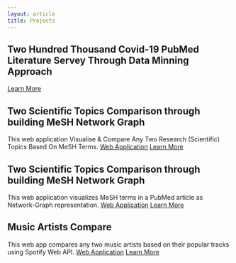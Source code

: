 ```yaml
---
layout: article
title: Projects
---
```

## Two Hundred Thousand Covid-19 PubMed Literature Servey Through Data Minning Approach
<a class="button button--primary button--rounded button--xs" href="https://github.com/akshayonly/twohundredthousand-covid-19-literature/">Learn More</a> 

## Two Scientific Topics Comparison through building MeSH Network Graph
This web application Visualise & Compare Any Two Research (Scientific) Topics Based On MeSH Terms.
<a class="button button--primary button--rounded button--xs" href="https://tcmng.herokuapp.com/">Web Application</a> 
<a class="button button--primary button--rounded button--xs" href="https://github.com/akshayonly/tcMNG/">Learn More</a> 

## Two Scientific Topics Comparison through building MeSH Network Graph
This web application visualizes MeSH terms in a PubMed article as Network-Graph representation.
<a class="button button--primary button--rounded button--xs" href="https://samng.herokuapp.com/">Web Application</a> 
<a class="button button--primary button--rounded button--xs" href="https://github.com/akshayonly/saMNG/">Learn More</a> 

## Music Artists Compare
This web app compares any two music artists based on their popular tracks using Spotify Web API.
<a class="button button--primary button--rounded button--xs" href="https://artist-compare.herokuapp.com/">Web Application</a> 
<a class="button button--primary button--rounded button--xs" href="https://github.com/akshayonly/Artist-Compare/">Learn More</a> 
